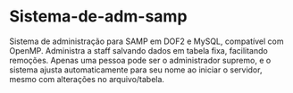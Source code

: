 # Sistema-de-adm-samp
Sistema de administração para SAMP em DOF2 e MySQL, compatível com OpenMP. Administra a staff salvando dados em tabela fixa, facilitando remoções. Apenas uma pessoa pode ser o administrador supremo, e o sistema ajusta automaticamente para seu nome ao iniciar o servidor, mesmo com alterações no arquivo/tabela.
